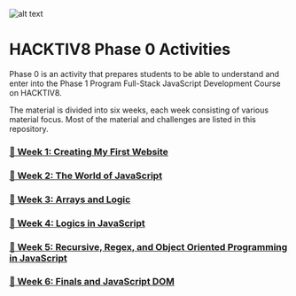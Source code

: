 ![alt text](https://github.com/andreassosilo/andreassosilo.github.io/blob/master/Assets/hacktiv8icon.png "Hacktiv8 Logo")
# HACKTIV8 Phase 0 Activities

Phase 0 is an activity that prepares students to be able to understand and enter into the Phase 1 Program Full-Stack JavaScript Development Course on HACKTIV8.

The material is divided into six weeks, each week consisting of various material focus. Most of the material and challenges are listed in this repository.

### [:open_file_folder: Week 1: Creating My First Website](https://github.com/andreassosilo/hacktiv8/blob/master/phase0/week1/README.md)
### [:open_file_folder: Week 2: The World of JavaScript](https://github.com/andreassosilo/hacktiv8/blob/master/phase0/week2/README.md)
### [:open_file_folder: Week 3: Arrays and Logic](https://github.com/andreassosilo/hacktiv8/blob/master/phase0/week3/README.md)
### [:open_file_folder: Week 4: Logics in JavaScript](https://github.com/andreassosilo/hacktiv8/blob/master/phase0/week4/README.md)
### [:open_file_folder: Week 5: Recursive, Regex, and Object Oriented Programming in JavaScript](https://github.com/andreassosilo/hacktiv8/blob/master/phase0/week5/README.md)
### [:open_file_folder: Week 6: Finals and JavaScript DOM](https://github.com/andreassosilo/hacktiv8/blob/master/phase0/week6/README.md)
